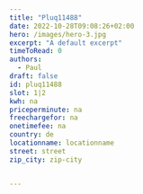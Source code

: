 ```yaml
---
title: "Pluq11488"
date: 2022-10-28T09:08:26+02:00
hero: /images/hero-3.jpg
excerpt: "A default excerpt"
timeToRead: 0
authors:
  - Paul
draft: false
id: pluq11488
slot: 1|2
kwh: na
priceperminute: na
freechargefor: na
onetimefee: na
country: de
locationname: locationname
street: street
zip_city: zip-city


---
```

